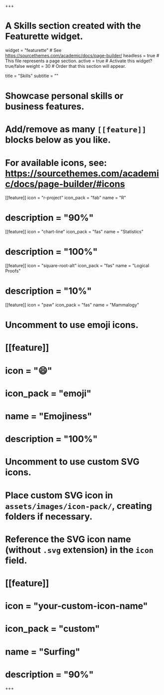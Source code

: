 +++
# A Skills section created with the Featurette widget.
widget = "featurette"  # See https://sourcethemes.com/academic/docs/page-builder/
headless = true  # This file represents a page section.
active = true  # Activate this widget? true/false
weight = 30  # Order that this section will appear.

title = "Skills"
subtitle = ""

# Showcase personal skills or business features.
# 
# Add/remove as many `[[feature]]` blocks below as you like.
# 
# For available icons, see: https://sourcethemes.com/academic/docs/page-builder/#icons

 [[feature]]
  icon = "r-project"
  icon_pack = "fab"
  name = "R"
#  description = "90%"
  
 [[feature]]
  icon = "chart-line"
  icon_pack = "fas"
  name = "Statistics"
#  description = "100%"  
  
 [[feature]]
  icon = "square-root-alt"
  icon_pack = "fas"
  name = "Logical Proofs"
#  description = "10%"

  [[feature]]
    icon = "paw"
    icon_pack = "fas"
    name = "Mammalogy"

# Uncomment to use emoji icons.
# [[feature]]
#  icon = ":smile:"
#  icon_pack = "emoji"
#  name = "Emojiness"
#  description = "100%"  

# Uncomment to use custom SVG icons.
# Place custom SVG icon in `assets/images/icon-pack/`, creating folders if necessary.
# Reference the SVG icon name (without `.svg` extension) in the `icon` field.
# [[feature]]
#  icon = "your-custom-icon-name"
#  icon_pack = "custom"
#  name = "Surfing"
#  description = "90%"

+++
